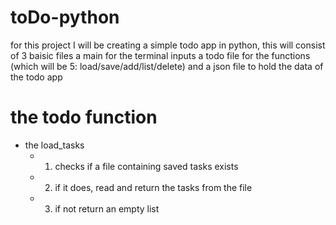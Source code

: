 # toDo-python


for this project I will be creating a simple todo app in python, this will consist of 3 baisic files a main for the terminal inputs a todo file for the functions (which will be 5: load/save/add/list/delete) and a json file to hold the data of the todo app

# the todo function
- the load_tasks
    - 1. checks if a file containing saved tasks exists
    - 2. if it does, read and return the tasks from the file
    - 3. if not return an empty list